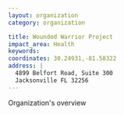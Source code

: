 ```yaml
---
layout: organization
category: organization

title: Wounded Warrior Project
impact_area: Health
keywords: 
coordinates: 30.24931,-81.58322
address: |
  4899 Belfort Road, Suite 300
  Jacksonville FL 32256
---
```

Organization's overview
